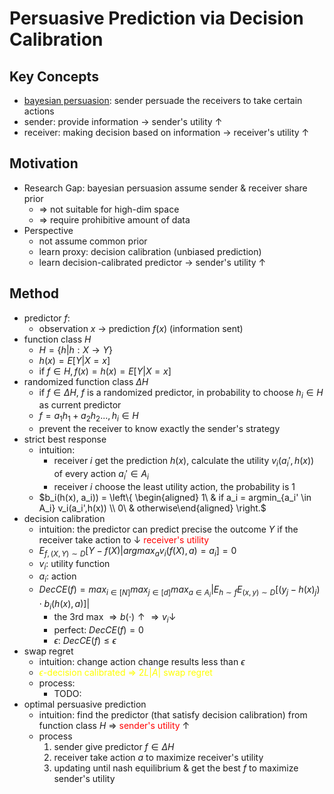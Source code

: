  # Persuasive Prediction via Decision Calibration

 ## Key Concepts
 - [bayesian persuasion](https://en.wikipedia.org/wiki/Bayesian_persuasion): sender persuade the receivers to take certain actions
 - sender: provide information $\rightarrow$ sender's utility $\uparrow$
 - receiver: making decision based on information $\rightarrow$ receiver's utility $\uparrow$
 ## Motivation
 - Research Gap: bayesian persuasion assume sender & receiver share prior 
   - $\Rightarrow$ not suitable for high-dim space 
   - $\Rightarrow$ require prohibitive amount of data
 - Perspective
   - not assume common prior
   - learn proxy: decision calibration (unbiased prediction)
   - learn decision-calibrated predictor $\rightarrow$ sender's utility $\uparrow$

 ## Method
  - predictor $f$:
    - observation $x$ $\rightarrow$ prediction $f(x)$ (information sent)
  - function class $H$
    - $H = \{h|h: X \rightarrow Y\}$
    - $h(x) = E[Y|X=x]$
    - if $f \in H, f(x) = h(x) = E[Y|X=x]$
  - randomized function class $\Delta H$
    - if $f \in \Delta H$, $f$ is a randomized predictor, in probability to choose $h_i \in H$ as current predictor
    - $f = a_1 h_1 + a_2 h_2 ..., h_i \in  H$
    - prevent the receiver to know exactly the sender's strategy
  - strict best response
    - intuition: 
      - receiver $i$ get the prediction $h(x)$, calculate the utility $v_i(a_i', h(x))$ of every action $a_i' \in A_i$
      - receiver $i$ choose the least utility action, the probability is 1
    - $b_i(h(x), a_i)) = \left\{ \begin{aligned} 1\ & if a_i = argmin_{a_i' \in A_i} v_i(a_i',h(x)) \\ 0\ & otherwise\end{aligned} \right.$
  - decision calibration
    - intuition: the predictor can predict precise the outcome $Y$ if the receiver take action to $\downarrow$ <font color=red>receiver's utility</font>
    - $E_{f, (X, Y)\sim D} [Y-f(X)| argmax_a v_i(f(X), a) = a_i] = 0$
    - $v_i$: utility function
    - $a_i$: action
    - $DecCE(f) = max_{i\in [N]} max_{j \in [d]} max_{a \in A_i}|E_{h \sim f} E_{(x, y)\sim D}[(y_j - h(x)_j)\cdot b_i(h(x), a)]|$
      - the 3rd max $\Rightarrow b({\cdot})\uparrow \Rightarrow v_i \downarrow$
      - perfect: $DecCE(f) = 0$
      - $\epsilon$: $DecCE(f) \leq \epsilon$
  - swap regret
    - intuition: change action change results less than $\epsilon$
    - <font color=yellow>$\epsilon$-decision calibrated $\Rightarrow$ $2L|A|$ swap regret</font>
    - process:
      - TODO:
  - optimal persuasive prediction
    - intuition: find the predictor (that satisfy decision calibration) from function class $H$ $\Rightarrow$ <font color=red>sender's utility</font> $\uparrow$
    - process
      1. sender give predictor $f \in \Delta H$
      2. receiver take action $a$ to maximize receiver's utility
      3. updating until nash equilibrium & get the best $f$ to maximize sender's utility

 